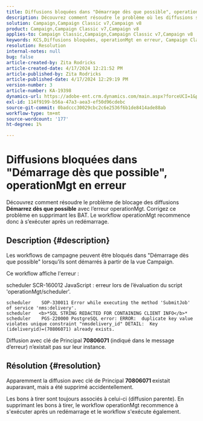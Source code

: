```yaml
---
title: Diffusions bloquées dans "Démarrage dès que possible", operationMgt en erreur
description: Découvrez comment résoudre le problème où les diffusions sont bloquées avec l’erreur operationMgt
solution: Campaign,Campaign Classic v7,Campaign v8
product: Campaign,Campaign Classic v7,Campaign v8
applies-to: Campaign Classic,Campaign,Campaign Classic v7,Campaign v8
keywords: KCS,Diffusions bloquées, operationMgt en erreur, Campaign Classic
resolution: Resolution
internal-notes: null
bug: false
article-created-by: Zita Rodricks
article-created-date: 4/17/2024 12:21:52 PM
article-published-by: Zita Rodricks
article-published-date: 4/17/2024 12:29:19 PM
version-number: 3
article-number: KA-19398
dynamics-url: https://adobe-ent.crm.dynamics.com/main.aspx?forceUCI=1&pagetype=entityrecord&etn=knowledgearticle&id=e479d50c-b5fc-ee11-a1ff-6045bd0065b6
exl-id: 114f9199-b56a-47a3-aea3-ef50d96cdebc
source-git-commit: 0badccc30029cbc2c6e2536f6b1de8414ade88ab
workflow-type: tm+mt
source-wordcount: '177'
ht-degree: 1%

---
```


# Diffusions bloquées dans &quot;Démarrage dès que possible&quot;, operationMgt en erreur


Découvrez comment résoudre le problème de blocage des diffusions <b>Démarrez dès que possible</b> avec l’erreur operationMgt. Corrigez ce problème en supprimant les BAT. Le workflow operationMgt recommence donc à s’exécuter après un redémarrage.

## Description {#description}


Les workflows de campagne peuvent être bloqués dans &quot;Démarrage dès que possible&quot; lorsqu’ils sont démarrés à partir de la vue Campaign.



Ce workflow affiche l&#39;erreur :

scheduler SCR-160012 JavaScript : erreur lors de l’évaluation du script &#39;operationMgt/scheduler&#39;.


```
scheduler    SOP-330011 Error while executing the method 'SubmitJob' of service 'nms:delivery'.
scheduler   <b>*SQL STRING REDACTED FOR CONTAINING CLIENT INFO</b>*
scheduler    PGS-220000 PostgreSQL error: ERROR:  duplicate key value violates unique constraint "nmsdelivery_id" DETAIL:  Key (ideliveryid)=(70806071) already exists.
```


Diffusion avec clé de Principal <b>70806071 </b>(indiqué dans le message d’erreur) n’existait pas sur leur instance.


## Résolution {#resolution}


Apparemment la diffusion avec clé de Principal <b>70806071 </b>existait auparavant, mais a été supprimé accidentellement.

Les bons à tirer sont toujours associés à celui-ci (diffusion parente). En supprimant les bons à tirer, le workflow operationMgt recommence à s&#39;exécuter après un redémarrage et le workflow s&#39;exécute également.
